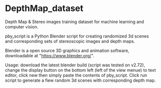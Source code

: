# DepthMap_dataset
Depth Map & Stereo images training dataset for machine learning and computer vision.

pby_script is a Python Blender script for creating randomized 3d scenes and corresponding sets of stereoscopic images and depth maps. 

Blender is a open source 3D graphics and animation software, downloadable at "https://www.blender.org/". 

Usage: download the latest blender build (script was tested on v2.72), change the display button on the bottom left (left of the view menue) to text editor, click new then simply paste the contents of pby_script. Click run script to generate a fiew random 3d scenes with corresponding depth map.
